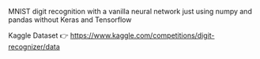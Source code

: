 MNIST digit recognition with a vanilla neural network just using numpy and pandas without Keras and Tensorflow 

Kaggle Dataset 👉
https://www.kaggle.com/competitions/digit-recognizer/data
